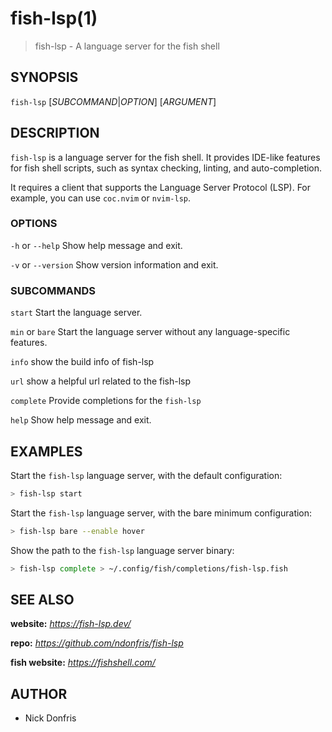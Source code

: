 # fish-lsp(1)

> fish-lsp - A language server for the fish shell

## SYNOPSIS

`fish-lsp` [_SUBCOMMAND_|_OPTION_] [_ARGUMENT_]

## DESCRIPTION

`fish-lsp` is a language server for the fish shell. It provides IDE-like features for fish shell scripts, such as syntax checking, linting, and auto-completion.

It requires a client that supports the Language Server Protocol (LSP). For example, you can use `coc.nvim` or `nvim-lsp`.

### OPTIONS

`-h` or  `--help`
Show help message and exit.

`-v` or `--version`
Show version information and exit.

### SUBCOMMANDS

`start`
Start the language server.

`min` or `bare`
Start the language server without any language-specific features.

`info`
show the build info of fish-lsp

`url`
show a helpful url related to the fish-lsp

`complete`
Provide completions for the `fish-lsp`

`help`
Show help message and exit.

## EXAMPLES

Start the `fish-lsp` language server, with the default configuration:

```sh
> fish-lsp start
```

Start the `fish-lsp` language server, with the bare minimum configuration:

```sh
> fish-lsp bare --enable hover
```

Show the path to the `fish-lsp` language server binary:

```sh
> fish-lsp complete > ~/.config/fish/completions/fish-lsp.fish
```

## SEE ALSO

__website:__ _https://fish-lsp.dev/_

__repo:__ _https://github.com/ndonfris/fish-lsp_

__fish website:__ _https://fishshell.com/_

## AUTHOR

- Nick Donfris

